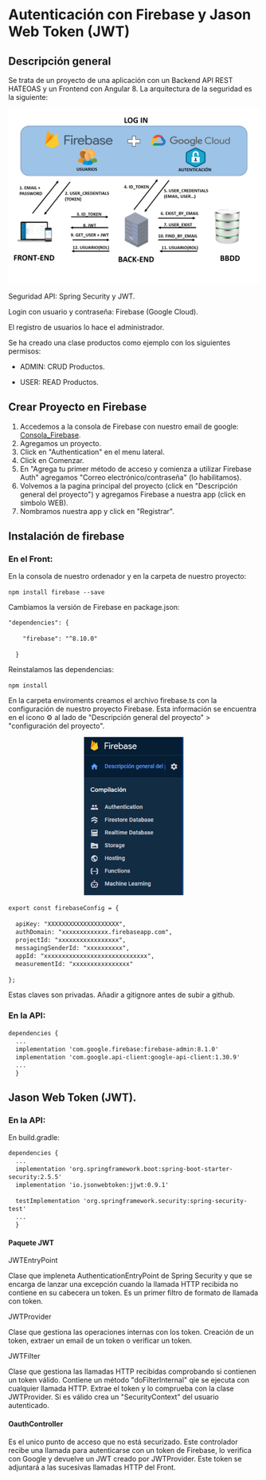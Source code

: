 # Autenticación con Firebase y Jason Web Token (JWT)

## Descripción general

Se trata de un proyecto de una aplicación con un Backend API REST HATEOAS y un Frontend con Angular 8. La arquitectura de la seguridad es la siguiente:

 <p align="center">
  <img width="900" height="auto" src="imagenes_doc/EsquemaSeguridad.png">
</p>

Seguridad API: Spring Security y JWT.

Login con usuario y contraseña: Firebase (Google Cloud).

El registro de usuarios lo hace el administrador.

Se ha creado una clase productos como ejemplo con los siguientes permisos:

- ADMIN: CRUD Productos.

- USER: READ Productos.

## Crear Proyecto en Firebase

1. Accedemos a la consola de Firebase con nuestro email de google: [Consola_Firebase](https://console.firebase.google.com/).
2. Agregamos un proyecto.
3. Click en "Authentication" en el menu lateral.
4. Click en Comenzar.
5. En "Agrega tu primer método de acceso y comienza a utilizar Firebase Auth" agregamos "Correo electrónico/contraseña" (lo habilitamos).
6. Volvemos a la pagina principal del proyecto (click en "Descripción general del proyecto") y agregamos Firebase a nuestra app (click en simbolo WEB).
7. Nombramos nuestra app y click en "Registrar".



## Instalación de firebase

### En el Front:

En la consola de nuestro ordenador y en la carpeta de nuestro proyecto:

`npm install firebase --save`

Cambiamos la versión de Firebase en package.json: 

```
"dependencies": {
   
    "firebase": "^8.10.0"
    
  }
  ```
  
  Reinstalamos las dependencias:
  
  `npm install`
  
  En la carpeta enviroments creamos el archivo firebase.ts con la configuración de nuestro proyecto Firebase. Esta información se encuentra en el icono ⚙️ al lado de "Descripción general del proyecto" > "configuración del proyecto".
  
  
 <p align="center">
  <img width="200" height="auto" src="imagenes_doc/Menu_firebase.png">
</p>
  
  
  ```
  export const firebaseConfig = {
  
    apiKey: "XXXXXXXXXXXXXXXXXXXX",
    authDomain: "xxxxxxxxxxxxx.firebaseapp.com",
    projectId: "xxxxxxxxxxxxxxxxx",
    messagingSenderId: "xxxxxxxxxx",
    appId: "xxxxxxxxxxxxxxxxxxxxxxxxxxxxx",
    measurementId: "xxxxxxxxxxxxxxxx"
    
 };
 ```

Estas claves son privadas. Añadir a gitignore antes de subir a github.




### En la API:
```
dependencies {
  ...
  implementation 'com.google.firebase:firebase-admin:8.1.0'
  implementation 'com.google.api-client:google-api-client:1.30.9' 
  ...
  }
``` 

## Jason Web Token (JWT).

### En la API:

En build.gradle:

```
dependencies {
  ...
  implementation 'org.springframework.boot:spring-boot-starter-security:2.5.5'	
  implementation 'io.jsonwebtoken:jjwt:0.9.1'
  
  testImplementation 'org.springframework.security:spring-security-test'
  ...
  }
``` 

#### Paquete JWT

JWTEntryPoint

Clase que impleneta AuthenticationEntryPoint de Spring Security y que se encarga de lanzar una excepción cuando la llamada HTTP recibida no contiene en su cabecera un token. Es un primer filtro de formato de llamada con token.

JWTProvider

Clase que gestiona las operaciones internas con los token. Creación de un token, extraer un email de un token o verificar un token.

JWTFilter

Clase que gestiona las llamadas HTTP recibidas comprobando si contienen un token válido. Contiene un método "doFilterInternal" qie se ejecuta con cualquier llamada HTTP. Extrae el token y lo comprueba con la clase JWTProvider. Si es válido crea un "SecurityContext" del usuario autenticado. 


#### OauthController

Es el unico punto de acceso que no está securizado. Este controlador recibe una llamada para autenticarse con un token de Firebase, lo verifica con Google y devuelve un JWT creado por JWTProvider. Este token se adjuntará a las sucesivas llamadas HTTP del Front.




